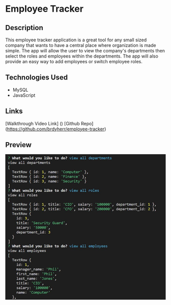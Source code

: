 # Employee Tracker

## Description

This employee tracker application is a great tool for any small sized company that wants to have a central place where organization is made simple. The app will allow the user to view the company's departments then select the roles and employees within the departments. The app will also provide an easy way to add employees or switch employee roles.

## Technologies Used

- MySQL
- JavaScript

## Links
[Walkthrough Video Link] ()
[Github Repo] (https://github.com/brdyherr/employee-tracker)

## Preview

![image](./images/appPreview.JPG)